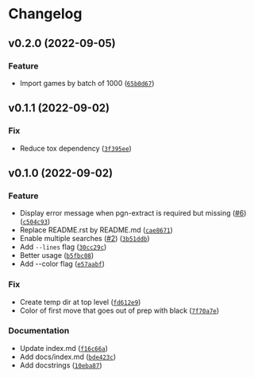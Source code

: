 # Changelog

<!--next-version-placeholder-->

## v0.2.0 (2022-09-05)
### Feature
* Import games by batch of 1000 ([`65b0d67`](https://github.com/Kraymer/pawnhub/commit/65b0d677a14029ce0bac2547950954185ab4e5db))

## v0.1.1 (2022-09-02)
### Fix
* Reduce tox dependency ([`3f395ee`](https://github.com/Kraymer/pawnhub/commit/3f395ee6797d2e07b9c810147e8c79b0dcaf9b19))

## v0.1.0 (2022-09-02)
### Feature
* Display error message when pgn-extract is required but missing ([#6](https://github.com/Kraymer/pawnhub/issues/6)) ([`c504c93`](https://github.com/Kraymer/pawnhub/commit/c504c930123a05e3bfc5ab3b4d583d19c6b24df0))
* Replace README.rst by README.md ([`cae8671`](https://github.com/Kraymer/pawnhub/commit/cae8671752e705859ea3faa5b865486886591f44))
* Enable multiple searches ([#2](https://github.com/Kraymer/pawnhub/issues/2)) ([`3b51ddb`](https://github.com/Kraymer/pawnhub/commit/3b51ddb75d6ce3339a20d4de002cd9a7ab0dac6a))
* Add `--lines` flag ([`30cc29c`](https://github.com/Kraymer/pawnhub/commit/30cc29c43553f2832a09bd19c8b50a73e1036825))
* Better usage ([`b5fbc08`](https://github.com/Kraymer/pawnhub/commit/b5fbc08dfbdbff5aa1cdc4a6d73ba0d5e7780227))
* Add --color flag ([`e57aabf`](https://github.com/Kraymer/pawnhub/commit/e57aabf1374e78656db0d33b225b84a2aa4f41bb))

### Fix
* Create temp dir at top level ([`fd612e9`](https://github.com/Kraymer/pawnhub/commit/fd612e9840e055ea2e7ffbb5eefba97f61253491))
* Color of first move that goes out of prep with black ([`7f70a7e`](https://github.com/Kraymer/pawnhub/commit/7f70a7e09bcaee079c03a5e14b34e082af02cd11))

### Documentation
* Update index.md ([`f16c66a`](https://github.com/Kraymer/pawnhub/commit/f16c66acfc9601dfd1e72648c4740867c534b891))
* Add docs/index.md ([`bde423c`](https://github.com/Kraymer/pawnhub/commit/bde423cf7bd83dca784b927e48cd0748037e30c4))
* Add docstrings ([`10eba87`](https://github.com/Kraymer/pawnhub/commit/10eba871c3e9afcf327bb95b76fca246081b7aad))
